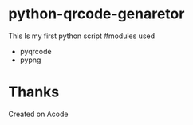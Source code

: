 # python-qrcode-genaretor
This Is my first python script 
#modules used
- pyqrcode
- pypng

# Thanks
 Created on Acode
